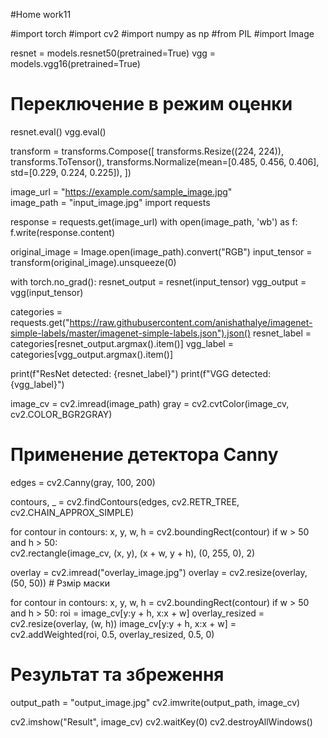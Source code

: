 #Home work11

#import torch
#import cv2
#import numpy as np
#from PIL 
#import Image


resnet = models.resnet50(pretrained=True)
vgg = models.vgg16(pretrained=True)

# Переключение в режим оценки
resnet.eval()
vgg.eval()


transform = transforms.Compose([
    transforms.Resize((224, 224)),
    transforms.ToTensor(),
    transforms.Normalize(mean=[0.485, 0.456, 0.406], std=[0.229, 0.224, 0.225]),
])

image_url = "https://example.com/sample_image.jpg"  
image_path = "input_image.jpg"
import requests

response = requests.get(image_url)
with open(image_path, 'wb') as f:
    f.write(response.content)


original_image = Image.open(image_path).convert("RGB")
input_tensor = transform(original_image).unsqueeze(0)

with torch.no_grad():
    resnet_output = resnet(input_tensor)
    vgg_output = vgg(input_tensor)


categories = requests.get("https://raw.githubusercontent.com/anishathalye/imagenet-simple-labels/master/imagenet-simple-labels.json").json()
resnet_label = categories[resnet_output.argmax().item()]
vgg_label = categories[vgg_output.argmax().item()]

print(f"ResNet detected: {resnet_label}")
print(f"VGG detected: {vgg_label}")


image_cv = cv2.imread(image_path)
gray = cv2.cvtColor(image_cv, cv2.COLOR_BGR2GRAY)

# Применение детектора Canny
edges = cv2.Canny(gray, 100, 200)


contours, _ = cv2.findContours(edges, cv2.RETR_TREE, cv2.CHAIN_APPROX_SIMPLE)


for contour in contours:
    x, y, w, h = cv2.boundingRect(contour)
    if w > 50 and h > 50:  
        cv2.rectangle(image_cv, (x, y), (x + w, y + h), (0, 255, 0), 2)


overlay = cv2.imread("overlay_image.jpg")
overlay = cv2.resize(overlay, (50, 50))  # Рзмір маски


for contour in contours:
    x, y, w, h = cv2.boundingRect(contour)
    if w > 50 and h > 50:
        roi = image_cv[y:y + h, x:x + w]
        overlay_resized = cv2.resize(overlay, (w, h))
        image_cv[y:y + h, x:x + w] = cv2.addWeighted(roi, 0.5, overlay_resized, 0.5, 0)


# Результат та збреження
output_path = "output_image.jpg"
cv2.imwrite(output_path, image_cv)

cv2.imshow("Result", image_cv)
cv2.waitKey(0)
cv2.destroyAllWindows()
